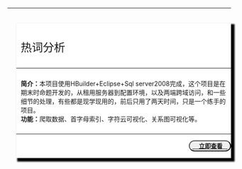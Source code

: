 ***
<div style="float:left;margin-top:20px;margin-left:20px;background:white;box-shadow:5px 5px 3px 3px #000000">
<p style="font-size:25px;padding:10px;margin-bottom:20px;">热词分析</p>
<hr />
<p style="padding:10px;">
<b>简介：</b>本项目使用HBuilder+Eclipse+Sql server2008完成，这个项目是在期末时命题开发的，从租用服务器到配置环境，以及两端跨域访问，和一些细节的处理，有些都是现学现用的，前后只用了两天时间，只是一个练手的项目。
<br />
<b>功能：</b>爬取数据、首字母索引、字符云可视化、关系图可视化等。
</p>
<hr />
<button align="right" style="float:right;margin-bottom:15px;color:blue;border-radius: 15px;background:"><b><a href="https://584224779.github.io/boke/HotWord.html">&nbsp;&nbsp;&nbsp;&nbsp;立即查看&nbsp;&nbsp;&nbsp;</a></b></button>
</div>
<div style="both:clear;">

</div>
